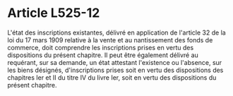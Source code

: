 # Article L525-12

L'état des inscriptions existantes, délivré en application de l'article 32 de la loi du 17 mars 1909 relative à la vente et au nantissement des fonds de commerce, doit comprendre les inscriptions prises en vertu des dispositions du présent chapitre. Il peut être également délivré au requérant, sur sa demande, un état attestant l'existence ou l'absence, sur les biens désignés, d'inscriptions prises soit en vertu des dispositions des chapitres Ier et II du titre IV du livre Ier, soit en vertu des dispositions du présent chapitre.